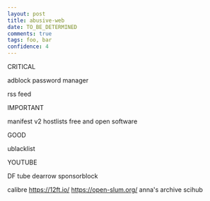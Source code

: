 ```yaml
---
layout: post
title: abusive-web
date: TO_BE_DETERMINED
comments: true
tags: foo, bar
confidence: 4
---
```


CRITICAL

adblock
password manager

rss feed

IMPORTANT

manifest v2
hostlists
free and open software

GOOD

ublacklist

YOUTUBE

DF tube
dearrow
sponsorblock


calibre
https://12ft.io/
https://open-slum.org/
anna's archive
scihub
